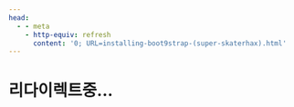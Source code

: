 ```yaml
---
head:
  - - meta
    - http-equiv: refresh
      content: '0; URL=installing-boot9strap-(super-skaterhax).html'
---
```


# 리다이렉트중...
